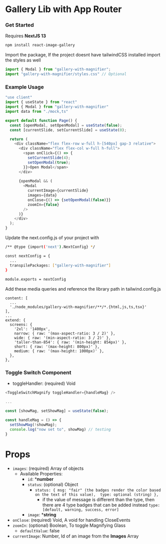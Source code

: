 # Gallery Lib with App Router

### Get Started
Requires **NextJS 13**

```bash
npm install react-image-gallery
```
Import the package, If the project doesnt have tailwindCSS installed import the styles as well

```javascript
import { Modal } from "gallery-with-magnifier";
import "gallery-with-magnifier/styles.css" // Optional
```

### Example Usage
```javascript
"use client"
import { useState } from "react"
import { Modal } from "gallery-with-magnifier"
import data from "./mock,ts"

export default function Page() {
  const [openModal, setOpenModal] = useState(false);
  const [currentSlide, setCurrentSlide] = useState(0);

  return (
    <div className="flex flex-row w-full h-[540px] gap-3 relative">
      <div className="flex flex-col w-full h-full">
        <span onClick={() => {
          setCurrentSlide(4);
          setOpenModal(true);
        }}>Open Modal</span>
      </div>
      
      {openModal && (
        <Modal 
          currentImage={currentSlide}
          images={data}
          onClose={() => {setOpenModal(false)}}
          zoomIn={false}
        />
      )}
    </div>
  );
}
```

Update the next.config.js of your project with
```bash
/** @type {import('next').NextConfig} */

const nextConfig = {
  ...
  transpilePackages: ["gallery-with-magnifier"]
}
  
module.exports = nextConfig
```

Add these media queries and reference the library path in tailwind.config.js
```
content: [
  ...
  './node_modules/gallery-with-magnifier/**/*.{html,js,ts,tsx}'
],
...
extend: {
  screens: {
    '2xl': '1400px',
    narrow: { raw: '(max-aspect-ratio: 3 / 2)' },
    wide: { raw: '(min-aspect-ratio: 3 / 2)' },
    'taller-than-854': { raw: '(min-height: 854px)' },
    short: { raw: '(max-height: 800px)' },
    medium: { raw: '(max-height: 1000px)' },
  },
},
```

### Toggle Switch Component
* toggleHandler: (required) Void

```javascript
<ToggleSwitchMagnify toggleHandler={handleMag} />

...

const [showMag, setShowMag] = useState(false);

const handleMag = () => {
  setShowMag(!showMag);
  console.log("now set to", showMag) // testing
}
```

# Props
* `images`: (required) Array of objects
  * Available Properties:
    * `id`: ***number** 
    * `status`: (optional) Object      
      - `status: {
          msg: "fair" (the badges render the color based on the text of this value), 
          type: optional (string)
        },`
        - if the value of message is different than the type, then there are 4 type badges that can be added instead
          `type: [default, warning, success, error]`
    * `image`: ***string**
* `onClose`: (required) Void, A void for handling CloseEvents
* `zoomIn`: (optional) Boolean, To toggle Magnifying Glass
    * `defaultValue`: false
* `currentImage`: Number, Id of an image from the **Images** Array
